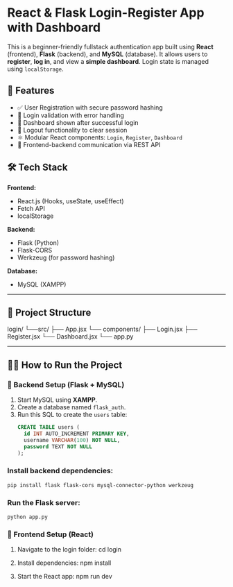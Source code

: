 # React & Flask Login-Register App with Dashboard

This is a beginner-friendly fullstack authentication app built using **React** (frontend), **Flask** (backend), and **MySQL** (database). It allows users to **register**, **log in**, and view a **simple dashboard**. Login state is managed using `localStorage`.

## 🚀 Features

- ✅ User Registration with secure password hashing
- 🔐 Login validation with error handling
- 🎯 Dashboard shown after successful login
- 🔁 Logout functionality to clear session
- ⚛️ Modular React components: `Login`, `Register`, `Dashboard`
- 🔄 Frontend-backend communication via REST API

## 🛠️ Tech Stack

**Frontend:**
- React.js (Hooks, useState, useEffect)
- Fetch API
- localStorage

**Backend:**
- Flask (Python)
- Flask-CORS
- Werkzeug (for password hashing)

**Database:**
- MySQL (XAMPP)

---

## 📁 Project Structure

login/
└──src/
    ├── App.jsx
    └── components/
        ├── Login.jsx
        ├── Register.jsx
        └── Dashboard.jsx
└── app.py

---

## 🧑‍💻 How to Run the Project

### 🔧 Backend Setup (Flask + MySQL)

1. Start MySQL using **XAMPP**.
2. Create a database named `flask_auth`.
3. Run this SQL to create the `users` table:
   ```sql
   CREATE TABLE users (
     id INT AUTO_INCREMENT PRIMARY KEY,
     username VARCHAR(100) NOT NULL,
     password TEXT NOT NULL
   );
### Install backend dependencies:
    pip install flask flask-cors mysql-connector-python werkzeug

### Run the Flask server:
    python app.py

### 🧩 Frontend Setup (React)
1. Navigate to the login folder:
        cd login

2. Install dependencies:
    npm install

3. Start the React app:
     npm run dev